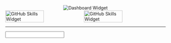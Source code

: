 <section>
    <div align="center">
        <img src="https://github-widgetbox.vercel.app/api/profile?username=damianodoug&data=followers,repositories,stars,commits&theme=aether" alt="Dashboard Widget">
    </div>
    <div style="display: flex; flex-direction: row;">
        <img width="49%" src="https://github-widgetbox.vercel.app/api/skills?names=html,css,javascript,python,go,mysql,postgresql&includeNames=true&theme=aether" alt="GitHub Skills Widget" />
        <img width="49%" src="https://github-widgetbox.vercel.app/api/skills?tools=mongodb,docker,apache,nginx,nodejs,heroku,aws&includeNames=true&theme=aether" alt="GitHub Skills Widget" />
    </div>
    <hr>
    <input type="text">
    <!-- <div>
        <img src="https://github-readme-stats.vercel.app/api?username=damianodoug&show_icons=true&hide_border=true&bg_color=101820&icon_color=cf6bdd&text_color=bfbfbf&border_radius=10&include_all_commits=true&count_private=true&custom_title=Satus&title_color=cf6bdd&text_bold=false&layout=compact">
        <img src="https://github-readme-stats.vercel.app/api/top-langs/?username=damianodoug&layout=compact&hide_border=true&bg_color=101820&icon_color=cf6bdd&text_color=bfbfbf&border_radius=10&title_color=cf6bdd&text_bold=false"/>
    </div> -->
</section>